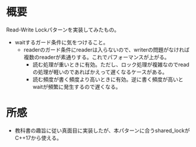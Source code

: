# 概要

Read-Write Lockパターンを実装してみたもの。

* waitするガード条件に気をつけること。
  * readerのガード条件にreaderは入らないので、writerの問題がなければ複数のreaderが素通りする。これでパフォーマンスが上がる。
    * 読む処理が重いときに有効。ただし、ロック処理が複雑なのでreadの処理が軽いのであればかえって遅くなるケースがある。
    * 読む頻度が書く頻度より高いときに有効。逆に書く頻度が高いとwaitが頻繁に発生するので遅くなる。


# 所感

* 教科書の趣旨に従い真面目に実装したが、本パターンに合うshared_lockがC++17から使える。
